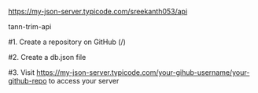 https://my-json-server.typicode.com/sreekanth053/api

tann-trim-api

#1. Create a repository on GitHub (/)

#2. Create a db.json file

#3. Visit https://my-json-server.typicode.com/your-gihub-username/your-github-repo to access your server
